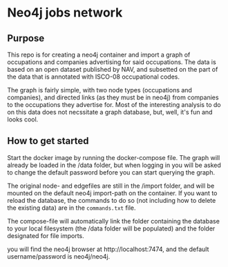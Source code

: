 # Neo4j jobs network

## Purpose
This repo is for creating a neo4j container and import a graph of occupations and companies advertising for said occupations. The data is based on an open dataset published by NAV, and subsetted on the part of the data that is annotated with ISCO-08 occupational codes.

The graph is fairly simple, with two node types (occupations and companies), and directed links (as they must be in neo4j) from companies to the occupations they advertise for. Most of the interesting analysis to do on this data does not necssitate a graph database, but, well, it's fun and looks cool.

## How to get started

Start the docker image by running the docker-compose file. The graph will already be loaded in the /data folder, but when logging in you will be asked to change the default password before you can start querying the graph.

The original node- and edgefiles are still in the /import folder, and will be mounted on the default neo4j import-path on the container. If you want to reload the database, the commands to do so (not including how to delete the existing data) are in the `commands.txt` file.

The compose-file will automatically link the folder containing the database to your local filesystem (the /data folder will be populated) and the folder designated for file imports.

you will find the neo4j browser at http://localhost:7474, and the default username/password is neo4j/neo4j.
